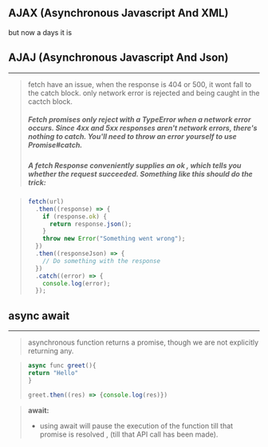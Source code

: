 ## AJAX (Asynchronous Javascript And XML)

but now a days it is

## AJAJ (Asynchronous Javascript And Json)

---

> fetch have an issue, when the response is 404 or 500, it wont fall to the catch block. only network error is rejected and being caught in the cactch block.
>
> ##### Fetch promises only reject with a TypeError when a network error occurs. Since 4xx and 5xx responses aren't network errors, there's nothing to catch. You'll need to throw an error yourself to use Promise#catch.
>
> ##### A fetch Response conveniently supplies an ok , which tells you whether the request succeeded. Something like this should do the trick:

> ```js
> fetch(url)
>   .then((response) => {
>     if (response.ok) {
>       return response.json();
>     }
>     throw new Error("Something went wrong");
>   })
>   .then((responseJson) => {
>     // Do something with the response
>   })
>   .catch((error) => {
>     console.log(error);
>   });
> ```

## async await

---

> asynchronous function returns a promise, though we are not explicitly returning any.

> ```js
> async func greet(){
> return "Hello"
> }
>
> greet.then((res) => {console.log(res)})
>
>
> ```

> **await:**
>
> - using await will pause the execution of the function till that promise is resolved , (till that API call has been made).
